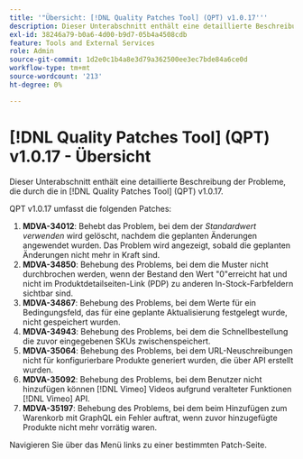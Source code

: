 ```yaml
---
title: '"Übersicht: [!DNL Quality Patches Tool] (QPT) v1.0.17'''
description: Dieser Unterabschnitt enthält eine detaillierte Beschreibung der Probleme, die durch die in [!DNL Quality Patches Tool] (QPT) v1.0.17.
exl-id: 38246a79-b0a6-4d00-b9d7-05b4a4508cdb
feature: Tools and External Services
role: Admin
source-git-commit: 1d2e0c1b4a8e3d79a362500ee3ec7bde84a6ce0d
workflow-type: tm+mt
source-wordcount: '213'
ht-degree: 0%

---
```


# [!DNL Quality Patches Tool] (QPT) v1.0.17 - Übersicht

Dieser Unterabschnitt enthält eine detaillierte Beschreibung der Probleme, die durch die in [!DNL Quality Patches Tool] (QPT) v1.0.17.

QPT v1.0.17 umfasst die folgenden Patches:

1. **MDVA-34012**: Behebt das Problem, bei dem der *Standardwert verwenden* wird gelöscht, nachdem die geplanten Änderungen angewendet wurden. Das Problem wird angezeigt, sobald die geplanten Änderungen nicht mehr in Kraft sind.
1. **MDVA-34850**: Behebung des Problems, bei dem die Muster nicht durchbrochen werden, wenn der Bestand den Wert &quot;0&quot;erreicht hat und nicht im Produktdetailseiten-Link (PDP) zu anderen In-Stock-Farbfeldern sichtbar sind.
1. **MDVA-34867**: Behebung des Problems, bei dem Werte für ein Bedingungsfeld, das für eine geplante Aktualisierung festgelegt wurde, nicht gespeichert wurden.
1. **MDVA-34943**: Behebung des Problems, bei dem die Schnellbestellung die zuvor eingegebenen SKUs zwischenspeichert.
1. **MDVA-35064**: Behebung des Problems, bei dem URL-Neuschreibungen nicht für konfigurierbare Produkte generiert wurden, die über API erstellt wurden.
1. **MDVA-35092**: Behebung des Problems, bei dem Benutzer nicht hinzufügen können [!DNL Vimeo] Videos aufgrund veralteter Funktionen [!DNL Vimeo] API.
1. **MDVA-35197**: Behebung des Problems, bei dem beim Hinzufügen zum Warenkorb mit GraphQL ein Fehler auftrat, wenn zuvor hinzugefügte Produkte nicht mehr vorrätig waren.

Navigieren Sie über das Menü links zu einer bestimmten Patch-Seite.
